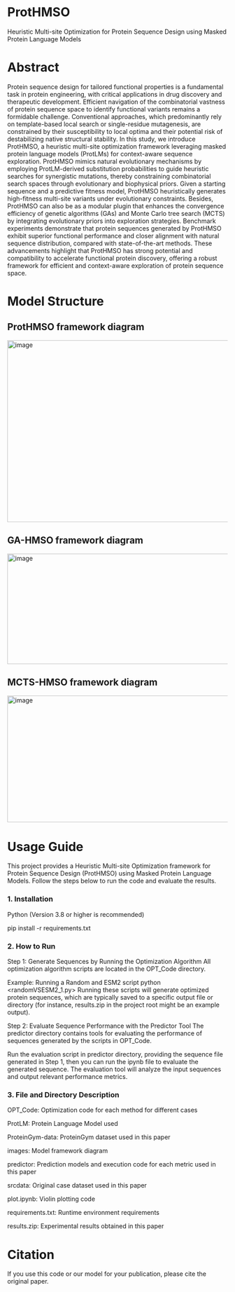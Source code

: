 # ProtHMSO
Heuristic Multi-site Optimization for Protein Sequence Design using Masked Protein Language Models
# Abstract
Protein sequence design for tailored functional properties is a fundamental task in protein engineering, with critical applications in drug discovery and therapeutic development. Efficient navigation of the combinatorial vastness of protein sequence space to identify functional variants remains a formidable challenge. Conventional approaches, which predominantly rely on template-based local search or single-residue mutagenesis, are constrained by their susceptibility to local optima and their potential risk of destabilizing native structural stability. In this study, we introduce ProtHMSO, a heuristic multi-site optimization framework leveraging masked protein language models (ProtLMs) for context-aware sequence exploration. ProtHMSO mimics natural evolutionary mechanisms by employing ProtLM-derived substitution probabilities to guide heuristic searches for synergistic mutations, thereby constraining combinatorial search spaces through evolutionary and biophysical priors. Given a starting sequence and a predictive fitness model, ProtHMSO heuristically generates high-fitness multi-site variants under evolutionary constraints. Besides, ProtHMSO can also be as a modular plugin that enhances the convergence efficiency of genetic algorithms (GAs) and Monte Carlo tree search (MCTS) by integrating evolutionary priors into exploration strategies. Benchmark experiments demonstrate that protein sequences generated by ProtHMSO exhibit superior functional performance and closer alignment with natural sequence distribution, compared with state-of-the-art methods. These advancements highlight that ProtHMSO has strong potential and compatibility to accelerate functional protein discovery, offering a robust framework for efficient and context-aware exploration of protein sequence space.
# Model Structure
## ProtHMSO framework diagram
<img width="865" height="415" alt="image" src="https://github.com/user-attachments/assets/0ed8fbc6-e504-4558-b2cc-e86eede1844c" />

## GA-HMSO framework diagram
<img width="1157" height="252" alt="image" src="https://github.com/user-attachments/assets/cd70ea9b-d069-463c-989d-adc0a0ea293e" />

## MCTS-HMSO framework diagram
<img width="839" height="289" alt="image" src="https://github.com/user-attachments/assets/7b4ab778-d632-4fa2-bf38-4bddef21a3e9" />

# Usage Guide

This project provides a Heuristic Multi-site Optimization framework for Protein Sequence Design (ProtHMSO) using Masked Protein Language Models. Follow the steps below to run the code and evaluate the results.

### 1. Installation

Python (Version 3.8 or higher is recommended)

pip install -r requirements.txt

### 2. How to Run
Step 1: Generate Sequences by Running the Optimization Algorithm
All optimization algorithm scripts are located in the OPT_Code directory.

Example: Running a Random and ESM2 script
python <randomVSESM2_1.py>
Running these scripts will generate optimized protein sequences, which are typically saved to a specific output file or directory (for instance, results.zip in the project root might be an example output).

Step 2: Evaluate Sequence Performance with the Predictor Tool
The predictor directory contains tools for evaluating the performance of sequences generated by the scripts in OPT_Code.

Run the evaluation script in predictor directory, providing the sequence file generated in Step 1, then you can run the ipynb file to evaluate the generated sequence.
The evaluation tool will analyze the input sequences and output relevant performance metrics.

### 3. File and Directory Description
OPT_Code: Optimization code for each method for different cases

ProtLM: Protein Language Model used

ProteinGym-data: ProteinGym dataset used in this paper

images: Model framework diagram

predictor: Prediction models and execution code for each metric used in this paper

srcdata: Original case dataset used in this paper

plot.ipynb: Violin plotting code

requirements.txt: Runtime environment requirements

results.zip: Experimental results obtained in this paper

# Citation
If you use this code or our model for your publication, please cite the original paper.
